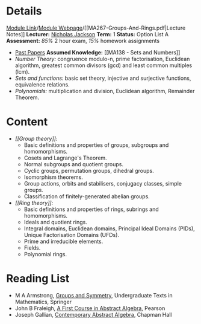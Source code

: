 # Details
[Module Link](https://courses.warwick.ac.uk/modules/2024/MA267-10)/[Module Webpage](https://warwick.ac.uk/fac/sci/maths/currentstudents/ughandbook/ext/ma267)/[[MA267-Groups-And-Rings.pdf|Lecture Notes]]
**Lecturer:** [Nicholas Jackson](https://peoplesearch.warwick.ac.uk/profile/1670084)
**Term:** 1
**Status:** Option List A
**Assessment:** *85%* 2 hour exam, *15%* homework assignments 
- [Past Papers](https://warwick.ac.uk/exampapers?q=MA267)
**Assumed Knowledge:** [[MA138 - Sets and Numbers]]
- *Number Theory:* congruence modulo-n, prime factorisation, Euclidean algorithm, greatest common divisors (gcd) and least common multiples (lcm).
- *Sets and functions:* basic set theory, injective and surjective functions, equivalence relations.
- *Polynomials:* multiplication and division, Euclidean algorithm, Remainder Theorem.
# Content 
- *[[Group theory]]:* 
	- Basic definitions and properties of groups, subgroups and homomorphisms. 
	- Cosets and Lagrange's Theorem. 
	- Normal subgroups and quotient groups. 
	- Cyclic groups, permutation groups, dihedral groups. 
	- Isomorphism theorems. 
	- Group actions, orbits and stabilisers, conjugacy classes, simple groups. 
	- Classification of finitely-generated abelian groups.
- *[[Ring theory]]:* 
	- Basic definitions and properties of rings, subrings and homomorphisms. 
	- Ideals and quotient rings. 
	- Integral domains, Euclidean domains, Principal Ideal Domains (PIDs), Unique Factorisation Domains (UFDs). 
	- Prime and irreducible elements. 
	- Fields. 
	- Polynomial rings.
# Reading List
- M A Armstrong, [Groups and Symmetry](obsidian://open?vault=Obsidian%20Vault&file=Uni%20Stuff%2FYear%202%2FBooks%2FMA267%2FGroups%20and%20Symmetry.pdf), Undergraduate Texts in Mathematics, Springer
- John B Fraleigh, [A First Course in Abstract Algebra](obsidian://open?vault=Obsidian%20Vault&file=Uni%20Stuff%2FYear%202%2FBooks%2FMA267%2FA%20First%20Course%20in%20Abstract%20Algebra%20Fraleigh%207th%20edition.pdf), Pearson
- Joseph Gallian, [Contemporary Abstract Algebra](obsidian://open?vault=Obsidian%20Vault&file=Uni%20Stuff%2FYear%202%2FBooks%2FMA267%2FContemporary%20Abstract%20Algebra-7.pdf), Chapman Hall